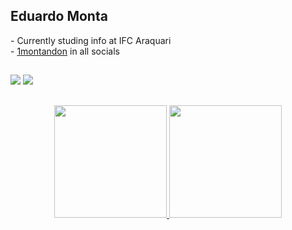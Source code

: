<h2>Eduardo Monta</h2>
<div>
- Currently studing info at IFC Araquari </br>
- <a href="https://instagram.com/1montandon?igshid=YmMyMTA2M2Y=">1montandon</a> in all socials 
</div>

##

<div> 
  <a href="https://instagram.com/1montandon" target="_blank"><img src="https://img.shields.io/badge/-Instagram-%23E4405F?style=for-the-badge&logo=instagram&logoColor=white" target="_blank"></a>
  <a href = "emontandon11@gmail.com"><img src="https://img.shields.io/badge/-Gmail-%23333?style=for-the-badge&logo=gmail&logoColor=white" target="_blank"></a>
</div>

##

<div align="center">
  <a href="https://github.com/Caussz">
  <img height="180em" src="https://github-readme-stats.vercel.app/api?username=1montandon&show_icons=true&theme=dark&include_all_commits=true&count_private=true"/>
  <img height="180em" src="https://github-readme-stats.vercel.app/api/top-langs/?username=1montandon&layout=compact&langs_count=7&theme=dark"/>
</div>

